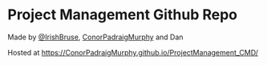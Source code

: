 # Project Management Github Repo

Made by [@IrishBruse](https://github.com/IrishBruse), [ConorPadraigMurphy](https://github.com/ConorPadraigMurphy) and Dan

Hosted at https://ConorPadraigMurphy.github.io/ProjectManagement_CMD/

